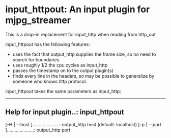 
input_httpout: An input plugin for mjpg_streamer
================================================

This is a drop-in replacement for input_http when reading from http_out

input_httpout has the following features:

   - uses the fact that output_http supplies the frame size,
     so no need to search for boundaries
   - uses roughly 1/2 the cpu cycles as input_http
   - passes the timestamp on to the output plugin(s)
   - finds every line in the headers, so may be
     possible to generalize by someone who
     knows http protocol.

input_httpout takes the same parameters as input_http:

 ---------------------------------------------------------------
 Help for input plugin..: input_httpout
 ---------------------------------------------------------------
 [-H | --host ].....................: output_http host (default: localhost)
 [-p | --port ].....................: output_http port

